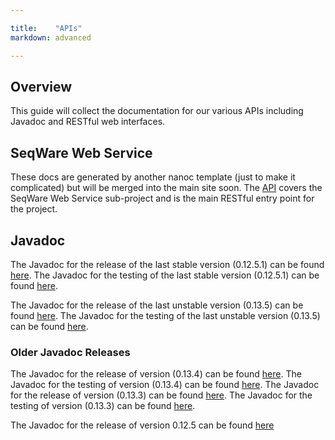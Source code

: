 ```yaml
---

title:    "APIs"
markdown: advanced

---
```


## Overview

This guide will collect the documentation for our various APIs including Javadoc and RESTful web interfaces. 

## SeqWare Web Service
These docs are generated by another nanoc template (just to make it complicated) but will be merged into the main site soon.
The [API](http://seqware.github.com/webservice-api/) covers the SeqWare Web Service sub-project and is the main RESTful entry point for the project.

## Javadoc 

<!-- Oct 15, 2012 : Github pages currently seems to have broken something relating to the display of frames on github. i
	Revert the links back to index.html when this is fixed
--> 

The Javadoc for the release of the last stable version (0.12.5.1) can be found [here](/javadoc/svn_0.12.5.1/apidocs/index.html).
The Javadoc for the testing of the last stable version (0.12.5.1) can be found [here](/javadoc/svn_0.12.5.1/testapidocs/index.html).

The Javadoc for the release of the last unstable version (0.13.5) can be found [here](/javadoc/git_0.13.5/apidocs/index.html).
The Javadoc for the testing of the last unstable version (0.13.5) can be found [here](/javadoc/git_0.13.5/testapidocs/index.html).

### Older Javadoc Releases
The Javadoc for the release of version (0.13.4) can be found [here](/javadoc/git_0.13.4/apidocs/index.html).
The Javadoc for the testing of version (0.13.4) can be found [here](/javadoc/git_0.13.4/testapidocs/index.html).
The Javadoc for the release of version (0.13.3) can be found [here](/javadoc/git_0.13.3/apidocs/index.html).
The Javadoc for the testing of version (0.13.3) can be found [here](/javadoc/git_0.13.3/testapidocs/index.html).

The Javadoc for the release of version 0.12.5 can be found [here](/javadoc/svn_0.12.5/index.html)
